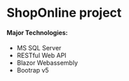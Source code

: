 # ShopOnline project

#### Major Technologies:
- MS SQL Server
- RESTful Web API
- Blazor Webassembly
- Bootrap v5
